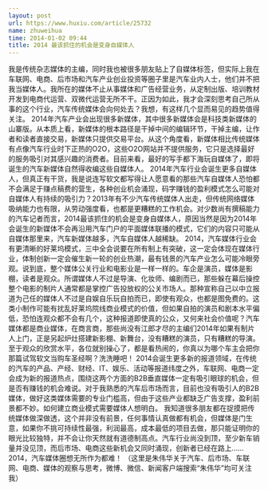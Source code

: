 ```yaml
---
layout: post
url: https://www.huxiu.com/article/25732
name: zhuweihua
time: 2014-01-02 09:44
title: 2014 最该抓住的机会是变身自媒体人
---
```

我是传统杂志媒体的主编，同时我也被很多朋友贴上了自媒体标签，但实际上我在车联网、电商、后市场和汽车产业创业投资等圈子里是汽车业内人士，他们并不把我当媒体人。我所在的媒体不止从事媒体和广告经营业务，从定制出版、培训教材开发到电商代运营、双微代运营无所不干。正因为如此，我才会深刻思考自己所从事的这个行业，汽车传统媒体会向何处去？我想，有这样几个显而易见的趋势值得关注。 2014年汽车产业会出现很多新媒体，其中很多新媒体会是科技类新媒体的山寨版。从本质上看，新媒体的根本路径是干掉中间的编辑环节，干掉主编，让作者和读者直接交易，新媒体只提供交易平台。从这个角度看，新媒体相比传统媒体有点像汽车行业时下正热的O2O，这些O2O网站并不提供服务，它只是选择最好的服务吸引对其感兴趣的消费者。目前来看，最好的写手都下海玩自媒体了，即将诞生的汽车新媒体自然得收编这些自媒体人。 2014年汽车行业会诞生更多自媒体人，但真正有干货，我是说连写软文都写得让人愿意看的那些汽车自媒体人恐怕都不会满足于赚点稿费的营生，各种创业机会涌现，码字赚钱的盈利模式怎么可能对自媒体人有持续的吸引力？2013年有不少汽车传统媒体人出走，但传统网络媒体吸纳能力也有限，从劳动强度看，也都是更糟糕的工作机会。对少数尚有撰稿能力的汽车记者而言，2014最该抓住的机会是变身自媒体人，原因当然是因为2014年会诞生的新媒体不会再沿用汽车门户的平面媒体联播的模式，它们的内容只可能从自媒体那里来，汽车新媒体越多，汽车自媒体人越稀缺。 2014，汽车媒体行业会有更清晰的好莱坞模式，三中全会说要在所有制上有突破，这一定会体现在媒体行业，体制创新一定会催生新一轮的创业热潮，最有钱景的汽车产业怎么可能冷眼旁观。说到底，整个媒体公关行业和电影业是一样一样的。车企是演员，媒体是影棚，读者是观众。所谓媒体人不过是导演、化妆师、编剧而已，那些躲在幕后操控整个电影的制片人通常都是掌控广告投放权的公关市场人。那种宣称自己以中立报道为己任的媒体人不过是自娱自乐玩自拍而已，即使有观众，也都是图免费的。这类小制作可能有扰乱好莱坞院线商业模式的价值，但如果自拍的演员和剧本水平偏低，恐怕连观众都不会有几个，这种报道即使真的公众，又何来社会价值呢？汽车媒体都是商业媒体，在商言商，那些尚没有江郎才尽的主编们2014年如果有制片人上门，正是另起炉灶搭建新影棚、新舞台，没有糟糕的演员，只有糟糕的导演。至于观众的欣赏水平，各位就别操心了，都是看热闹的，你真以为哪个车主会把你那篇试驾软文当购车圣经啊？洗洗睡吧！ 2014会诞生更多新的报道领域，在传统的汽车的产品、产经、财经、IT、娱乐、活动等报道纬度之外，车联网、电商一定会成为新的报道热点，围绕这两个方面的B2B垂直媒体一定有吸引眼球的机会，但是否有赚钱的机会难说。对于我熟悉的汽车后市场而言，目前也没有吸引人的B2B媒体，做好这类媒体需要的专业门槛高，但由于这些产业都缺乏广告支撑，盈利前景都不妙。如何建立商业模式需要媒体人想明白。 我知道很多朋友都在捉摸把传统媒体做深做透，这个并非没有前景，任何事情认真做都有机会，但媒体是门生意，如果你不挑可持续性最强，利润最高，成本最低的项目去做，那只能证明你的眼光比较独特，并不会让你天然就有道德制高点。汽车行业尚没到顶，至少新车销量并没见顶，而后市场、电商这些新机会又同时涌现，创新者已经在路上……2014，汽车媒体圈想无所作为都难！ （这里是朱伟华关于汽车、后市场、车联网、电商、媒体的观察与思考，微博、微信、新闻客户端搜索“朱伟华”均可关注我）

